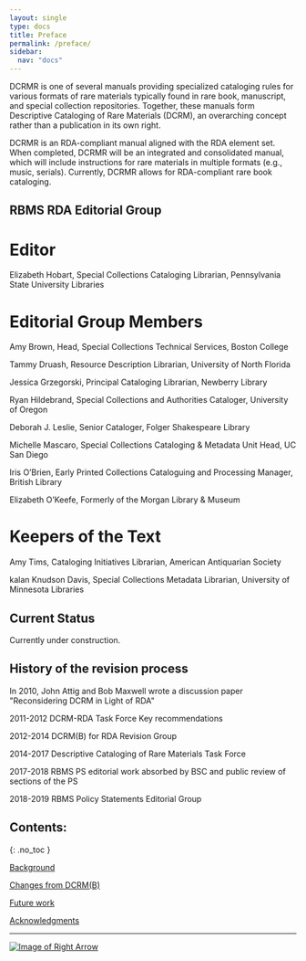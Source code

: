 ```yaml
---
layout: single
type: docs
title: Preface
permalink: /preface/
sidebar:
  nav: "docs"
---
```


DCRMR is one of several manuals providing specialized cataloging rules for various formats of rare materials typically found in rare book, manuscript, and special collection repositories. Together, these manuals form Descriptive Cataloging of Rare Materials (DCRM), an overarching concept rather than a publication in its own right. 

DCRMR is an RDA-compliant manual aligned with the RDA element set. When completed, DCRMR will be an integrated and consolidated manual, which will include instructions for rare materials in multiple formats (e.g., music, serials).  Currently, DCRMR allows for RDA-compliant rare book cataloging.

## RBMS RDA Editorial Group

# Editor

Elizabeth Hobart, Special Collections Cataloging Librarian, Pennsylvania State University Libraries

# Editorial Group Members
Amy Brown, Head, Special Collections Technical Services, Boston College

Tammy Druash, Resource Description Librarian, University of North Florida

Jessica Grzegorski, Principal Cataloging Librarian, Newberry Library

Ryan Hildebrand, Special Collections and Authorities Cataloger, University of Oregon

Deborah J. Leslie, Senior Cataloger, Folger Shakespeare Library

Michelle Mascaro, Special Collections Cataloging & Metadata Unit Head, UC San Diego

Iris O’Brien, Early Printed Collections Cataloguing and Processing Manager, British Library

Elizabeth O’Keefe, Formerly of the Morgan Library & Museum

# Keepers of the Text
Amy Tims, Cataloging Initiatives Librarian, American Antiquarian Society

kalan Knudson Davis, Special Collections Metadata Librarian, University of Minnesota Libraries

## Current Status
Currently under construction.

## History of the revision process

In 2010, John Attig and Bob Maxwell wrote a discussion paper "Reconsidering DCRM in Light of RDA"

2011-2012 DCRM-RDA Task Force Key recommendations

2012-2014 DCRM(B) for RDA Revision Group

2014-2017 Descriptive Cataloging of Rare Materials Task Force
 
2017-2018 RBMS PS editorial work absorbed by BSC and public review of sections of the PS

2018-2019 RBMS Policy Statements Editorial Group

## Contents:
{: .no_toc }

[Background](/DCRMR/preface/Background/)

[Changes from DCRM(B)](/DCRMR/preface/Changes-from-DCRM(B)/)

[Future work](/DCRMR/preface/Future-work/)

[Acknowledgments](/DCRMR/preface/Acknowledgments/)

---

[![Image of Right Arrow](https://rbms-bsc.github.io/DCRMR/assets/pictures/navigation/Arrow_Right.png "Background")](/DCRMR/preface/Background/)